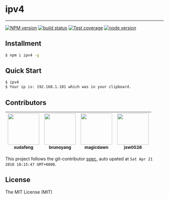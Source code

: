 # ipv4

---

[![NPM version][npm-image]][npm-url]
[![build status][travis-image]][travis-url]
[![Test coverage][coveralls-image]][coveralls-url]
[![node version][node-image]][node-url]

[npm-image]: http://img.shields.io/npm/v/ipv4.svg
[npm-url]: http://npmjs.org/package/ipv4
[travis-image]: https://img.shields.io/travis/xudafeng/ipv4.svg
[travis-url]: https://travis-ci.org/xudafeng/ipv4
[coveralls-image]: https://img.shields.io/coveralls/xudafeng/ipv4.svg
[coveralls-url]: https://coveralls.io/r/xudafeng/ipv4?branch=master
[node-image]: https://img.shields.io/badge/node.js-%3E=8-green.svg
[node-url]: http://nodejs.org/download/

## Installment

```bash
$ npm i ipv4 -g
```

## Quick Start

``` bash
$ ipv4
$ Your ip is: 192.168.1.101 which was in your clipboard.
```

<!-- GITCONTRIBUTOR_START -->

## Contributors

|[<img src="https://avatars1.githubusercontent.com/u/1011681?v=4" width="100px;"/><br/><sub><b>xudafeng</b></sub>](https://github.com/xudafeng)<br/>|[<img src="https://avatars3.githubusercontent.com/u/5086369?v=4" width="100px;"/><br/><sub><b>brunoyang</b></sub>](https://github.com/brunoyang)<br/>|[<img src="https://avatars3.githubusercontent.com/u/4067115?v=4" width="100px;"/><br/><sub><b>magicdawn</b></sub>](https://github.com/magicdawn)<br/>|[<img src="https://avatars2.githubusercontent.com/u/197375?v=4" width="100px;"/><br/><sub><b>jsw0528</b></sub>](https://github.com/jsw0528)<br/>
| :---: | :---: | :---: | :---: |


This project follows the git-contributor [spec](https://github.com/xudafeng/git-contributor), auto upated at `Sat Apr 21 2018 18:15:47 GMT+0800`.

<!-- GITCONTRIBUTOR_END -->

## License

The MIT License (MIT)
